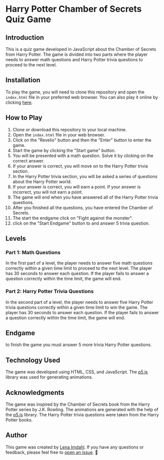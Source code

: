 # Harry Potter Chamber of Secrets Quiz Game

## Introduction

This is a quiz game developed in JavaScript about the Chamber of Secrets from Harry Potter. The game is divided into two parts where the player needs to answer math questions and Harry Potter trivia questions to proceed to the next level.

## Installation

To play the game, you will need to clone this repository and open the `index.html` file in your preferred web browser. You can also play it online by clicking [here](https://lenaimdahl.github.io/harry-potter-quiz).

## How to Play

1. Clone or download this repository to your local machine.
1. Open the `index.html` file in your web browser.
1. Click on the "Revelio" button and then the "Enter" button to enter the game.
1. Start the game by clicking the "Start game" button.
1. You will be presented with a math question. Solve it by clicking on the correct answer.
1. If your answer is correct, you will move on to the Harry Potter trivia section.
1. In the Harry Potter trivia section, you will be asked a series of questions about the Harry Potter world.
1. If your answer is correct, you will earn a point. If your answer is incorrect, you will not earn a point.
1. The game will end when you have answered all of the Harry Potter trivia questions.
1. After you finished all the questions, you have entered the Chamber of Secrets.
1. The start the endgame click on "Fight against the monster".
1. click on the "Start Endgame" button to and answer 5 trivia question.

## Levels

### Part 1: Math Questions

In the first part of a level, the player needs to answer five math questions correctly within a given time limit to proceed to the next level. The player has 30 seconds to answer each question. If the player fails to answer a question correctly within the time limit, the game will end.

### Part 2: Harry Potter Trivia Questions

In the second part of a level, the player needs to answer five Harry Potter trivia questions correctly within a given time limit to win the game. The player has 30 seconds to answer each question. If the player fails to answer a question correctly within the time limit, the game will end.

## Endgame

to finish the game you must answer 5 more trivia Harry Potter questions.

## Technology Used

The game was developed using HTML, CSS, and JavaScript. The [p5.js](https://p5js.org/) library was used for generating animations.

## Acknowledgments

The game was inspired by the Chamber of Secrets book from the Harry Potter series by J.K. Rowling.
The animations are generated with the help of the [p5.js](https://p5js.org/) library.
The Harry Potter trivia questions were taken from the Harry Potter books.

## Author

This game was created by [Lena Imdahl](https://github.com/lenaimdahl). If you have any questions or feedback, please feel free to [open an issue](https://github.com/lenaimdahl/harry-potter-quiz/issues). 🙂
